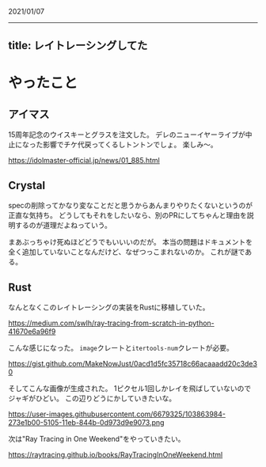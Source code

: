 2021/01/07

---
title: レイトレーシングしてた
---

# やったこと

## アイマス

15周年記念のウイスキーとグラスを注文した。
デレのニューイヤーライブが中止になった影響でチケ代戻ってくるしトントンでしょ。
楽しみ〜。

<https://idolmaster-official.jp/news/01_885.html>

## Crystal

specの削除ってかなり変なことだと思うからあんまりやりたくないというのが正直な気持ち。
どうしてもそれをしたいなら、別のPRにしてちゃんと理由を説明するのが道理だよねっていう。

まあぶっちゃけ死ぬほどどうでもいいいのだが。
本当の問題はドキュメントを全く追加していないことなんだけど、なぜつっこまれないのか。
これが謎である。

## Rust

なんとなくこのレイトレーシングの実装をRustに移植していた。

<https://medium.com/swlh/ray-tracing-from-scratch-in-python-41670e6a96f9>

こんな感じになった。
`image`クレートと`itertools-num`クレートが必要。

<https://gist.github.com/MakeNowJust/0acd1d5fc35718c66acaaadd20c3de30>

そしてこんな画像が生成された。
1ピクセル1回しかレイを飛ばしていないのでジャギがひどい。
この辺りどうにかしていきたいな。

<https://user-images.githubusercontent.com/6679325/103863984-273e1b00-5105-11eb-844b-0d973d9e9073.png>

次は"Ray Tracing in One Weekend"をやっていきたい。

<https://raytracing.github.io/books/RayTracingInOneWeekend.html>
